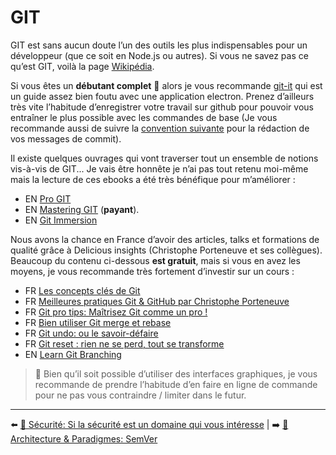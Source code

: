# GIT

GIT est sans aucun doute l’un des outils les plus indispensables pour un développeur (que ce soit en Node.js ou autres). Si vous ne savez pas ce qu’est GIT, voilà la page [Wikipédia](https://fr.wikipedia.org/wiki/Git). 

Si vous êtes un **débutant complet** 🐤 alors je vous recommande [git-it](https://github.com/jlord/git-it-electron) qui est un guide assez bien foutu avec une application electron. Prenez d’ailleurs très vite l’habitude d’enregistrer votre travail sur github pour pouvoir vous entraîner le plus possible avec les commandes de base (Je vous recommande aussi de suivre la [convention suivante](https://www.conventionalcommits.org/en/v1.0.0-beta.4/) pour la rédaction de vos messages de commit).

Il existe quelques ouvrages qui vont traverser tout un ensemble de notions vis-à-vis de GIT... Je vais être honnête je n’ai pas tout retenu moi-même mais la lecture de ces ebooks a été très bénéfique pour m’améliorer :

- EN [Pro GIT](https://git-scm.com/book/en/v2)
- EN [Mastering GIT](https://www.raywenderlich.com/books/mastering-git/v1.0) (**payant**).
- EN [Git Immersion](https://gitimmersion.com/)

Nous avons la chance en France d’avoir des articles, talks et formations de qualité grâce à Delicious insights (Christophe Porteneuve et ses collègues). Beaucoup du contenu ci-dessous **est gratuit**, mais si vous en avez les moyens, je vous recommande très fortement d’investir sur un cours :

* FR [Les concepts clés de Git](https://cours-video.delicious-insights.com/git-concepts)
* FR [Meilleures pratiques Git & GitHub par Christophe Porteneuve](https://www.youtube.com/watch?v=GH7wJ9voKK4)
* FR [Git pro tips: Maîtrisez Git comme un pro !](https://www.youtube.com/watch?v=OgVQDtEf0w8)
* FR [Bien utiliser Git merge et rebase](https://delicious-insights.com/fr/articles/bien-utiliser-git-merge-et-rebase/)
* FR [Git undo: ou le savoir-défaire](https://cours-video.delicious-insights.com/git-undo)
* FR [Git reset : rien ne se perd, tout se transforme](https://www.paris-web.fr/2019/conferences/git-reset-rien-ne-se-perd-tout-se-transforme.php)
* EN [Learn Git Branching](https://learngitbranching.js.org/?locale=fr_FR)

> 👀 Bien qu’il soit possible d’utiliser des interfaces graphiques, je vous recommande de prendre l’habitude d’en faire en ligne de commande pour ne pas vous contraindre / limiter dans le futur.

---

⬅️ [🔐 Sécurité: Si la sécurité est un domaine qui vous intéresse](../securite/securite-domaine-interesse.md) |
➡️ [🌇 Architecture & Paradigmes: SemVer](../architecture/semver.md)
